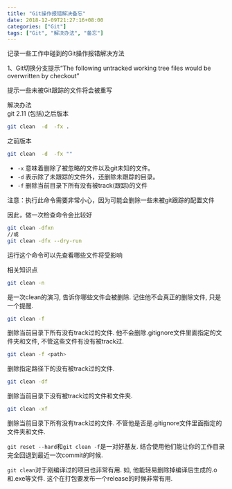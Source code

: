 ```yaml
---
title: "Git操作报错解决备忘"
date: 2018-12-09T21:27:16+08:00
categories: ["Git"]
tags: ["Git", "解决办法", "备忘"]
---
```


记录一些工作中碰到的Git操作报错解决方法

1、Git切换分支提示“The following untracked working tree files would be overwritten by checkout”

提示一些未被Git跟踪的文件将会被重写

解决办法  
git 2.11 (包括)之后版本
```bash
git clean  -d  -fx .
```
之前版本
```bash
git clean  -d  -fx ""
```
* `-x` 意味着删除了被忽略的文件以及git未知的文件。  
* `-d` 表示除了未跟踪的文件外，还删除未跟踪的目录。
* `-f` 删除当前目录下所有没有被track(跟踪)的文件

注意：执行此命令需要非常小心，因为可能会删除一些未被git跟踪的配置文件

因此，做一次检查命令会比较好
```bash
git clean -dfxn
//或
git clean -dfx --dry-run
```
运行这个命令可以先查看哪些文件将受影响

相关知识点
```bash
git clean -n
```
是一次clean的演习, 告诉你哪些文件会被删除. 记住他不会真正的删除文件, 只是一个提醒.
```bash
git clean -f
```
删除当前目录下所有没有track过的文件. 他不会删除.gitignore文件里面指定的文件夹和文件, 不管这些文件有没有被track过.
```bash
git clean -f <path>
```
删除指定路径下的没有被track过的文件.
```bash
git clean -df
```
删除当前目录下没有被track过的文件和文件夹.
```bash
git clean -xf
```
删除当前目录下所有没有track过的文件. 不管他是否是.gitignore文件里面指定的文件夹和文件.

`git reset --hard`和`git clean -f`是一对好基友. 结合使用他们能让你的工作目录完全回退到最近一次commit的时候. 

`git clean`对于刚编译过的项目也非常有用. 如, 他能轻易删除掉编译后生成的.o和.exe等文件.  这个在打包要发布一个release的时候非常有用. 